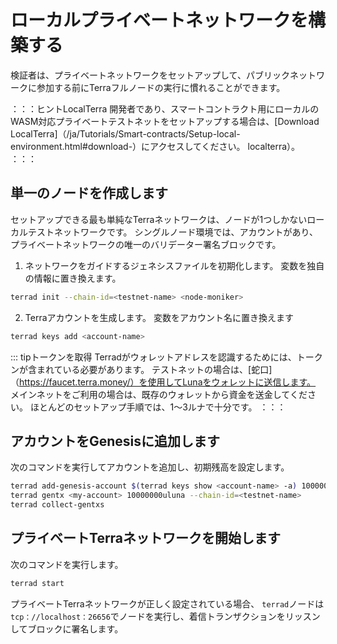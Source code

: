 # ローカルプライベートネットワークを構築する

検証者は、プライベートネットワークをセットアップして、パブリックネットワークに参加する前にTerraフルノードの実行に慣れることができます。

：：：ヒントLocalTerra
開発者であり、スマートコントラクト用にローカルのWASM対応プライベートテストネットをセットアップする場合は、[Download LocalTerra]（/ja/Tutorials/Smart-contracts/Setup-local-environment.html#download-）にアクセスしてください。 localterra）。
：：：

## 単一のノードを作成します

セットアップできる最も単純なTerraネットワークは、ノードが1つしかないローカルテストネットワークです。 シングルノード環境では、アカウントがあり、プライベートネットワークの唯一のバリデーター署名ブロックです。

1. ネットワークをガイドするジェネシスファイルを初期化します。 変数を独自の情報に置き換えます。

```bash
terrad init --chain-id=<testnet-name> <node-moniker>
```

2. Terraアカウントを生成します。 変数をアカウント名に置き換えます

```bash
terrad keys add <account-name>
```

::: tipトークンを取得
Terradがウォレットアドレスを認識するためには、トークンが含まれている必要があります。 テストネットの場合は、[蛇口]（https://faucet.terra.money/）を使用してLunaをウォレットに送信します。 メインネットをご利用の場合は、既存のウォレットから資金を送金してください。 ほとんどのセットアップ手順では、1〜3ルナで十分です。
：：：

## アカウントをGenesisに追加します

次のコマンドを実行してアカウントを追加し、初期残高を設定します。 

```bash
terrad add-genesis-account $(terrad keys show <account-name> -a) 100000000uluna,1000usd
terrad gentx <my-account> 10000000uluna --chain-id=<testnet-name>
terrad collect-gentxs
```

## プライベートTerraネットワークを開始します

次のコマンドを実行します。 

```bash
terrad start
```

プライベートTerraネットワークが正しく設定されている場合、 `terrad`ノードは` tcp：//localhost：26656`でノードを実行し、着信トランザクションをリッスンしてブロックに署名します。 